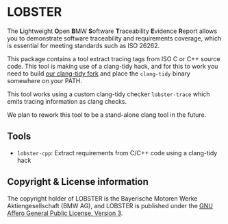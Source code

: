 # LOBSTER

The **L**ightweight **O**pen **B**MW **S**oftware **T**raceability
**E**vidence **R**eport allows you to demonstrate software traceability
and requirements coverage, which is essential for meeting standards
such as ISO 26262.

This package contains a tool extract tracing tags from ISO C or C++
source code. This tool is making use of a clang-tidy hack, and for
this to work you need to build [our clang-tidy
fork](https://github.com/bmw-software-engineering/llvm-project) and
place the `clang-tidy` binary somewhere on your PATH.

This tool works using a custom clang-tidy checker `lobster-trace`
which emits tracing information as clang checks.

We plan to rework this tool to be a stand-alone clang tool in the
future.

## Tools

* `lobster-cpp`: Extract requirements from C/C++ code using a
  clang-tidy hack

## Copyright & License information

The copyright holder of LOBSTER is the Bayerische Motoren Werke
Aktiengesellschaft (BMW AG), and LOBSTER is published under the [GNU
Affero General Public License, Version 3](../LICENSE.md).
